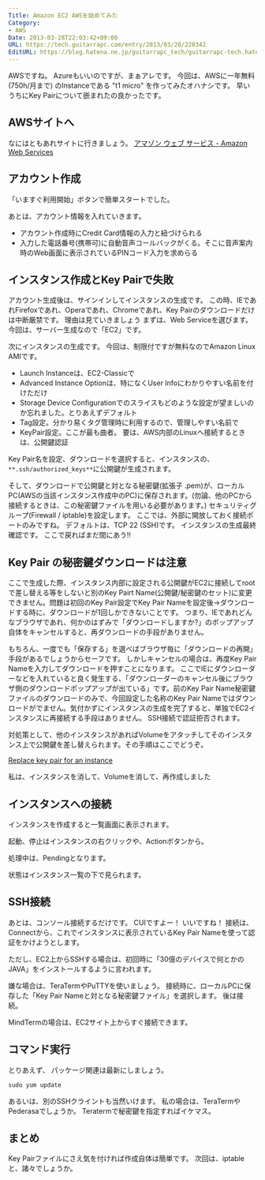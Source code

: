 ```yaml
---
Title: Amazon EC2 AWSを始めてみた
Category:
- AWS
Date: 2013-03-28T22:03:42+09:00
URL: https://tech.guitarrapc.com/entry/2013/03/28/220342
EditURL: https://blog.hatena.ne.jp/guitarrapc_tech/guitarrapc-tech.hatenablog.com/atom/entry/6802418398340424028
---
```


<!--
Date: 2013-03-28T22:03:42+09:00
URL: https://tech.guitarrapc.com/entry/2013/03/28/220342
-->

AWSですね。 Azureもいいのですが、まぁアレです。 今回は、AWSに一年無料(750h/月まで) のInstanceである "t1 micro" を作ってみたオハナシです。 早いうちにKey Pairについて嵌まれたの良かったです。
## AWSサイトへ
なにはともあれサイトに行きましょう。
[アマゾン ウェブ サービス - Amazon Web Services](http://aws.amazon.com/jp/)
## アカウント作成
「いますぐ利用開始」ボタンで簡単スタートでした。

あとは、アカウント情報を入れていきます。

- アカウント作成時にCredit Card情報の入力と紐づけられる
- 入力した電話番号(携帯可)に自動音声コールバックがくる。そこに音声案内時のWeb画面に表示されているPINコード入力を求めらる

## インスタンス作成とKey Pairで失敗

アカウント生成後は、サインインしてインスタンスの生成です。
この時、IEであれFirefoxであれ、Operaであれ、Chromeであれ、Key Pairのダウンロードだけは中断厳禁です。 理由は見ていきましょう
まずは、Web Serviceを選びます。 今回は、サーバー生成なので「EC2」です。

次にインスタンスの生成です。 今回は、制限付ですが無料なのでAmazon Linux AMIです。

* Launch Instanceは、EC2-Classicで
* Advanced Instance Optionは、特になくUser Infoにわかりやすい名前を付けただけ
* Storage Device Configurationでのスライスもどのような設定が望ましいのか忘れました。とりあえずデフォルト
* Tag設定。分かり易くタグ管理時に利用するので、管理しやすい名前で
* KeyPair設定。ここが最も曲者。 要は、AWS内部のLinuxへ接続するときは、公開鍵認証

Key Pair名を設定、ダウンロードを選択すると、インスタンスの、`**.ssh/authorized_keys**`に公開鍵が生成されます。

そして、ダウンロードで公開鍵と対となる秘密鍵(拡張子 .pem)が、ローカルPC(AWSの当該インスタンス作成中のPC)に保存されます。(勿論、他のPCから接続するときは、この秘密鍵ファイルを用いる必要があります。)
セキュリティグループ(Firewall / iptable)を設定します。 ここでは、外部に開放しておく接続ポートのみですね。 デフォルトは、TCP 22 (SSH)です。 インスタンスの生成最終確認です。 ここで戻ればまだ間にあう!!

## Key Pair の秘密鍵ダウンロードは注意

ここで生成した際、インスタンス内部に設定される公開鍵がEC2に接続してrootで差し替える等をしないと別のKey Pairt Name(公開鍵/秘密鍵のセット)に変更できません。問題は初回のKey Pair設定でKey Pair Nameを設定後→ダウンロードする時に、ダウンロードが1回しかできないことです。 つまり、IEであれどんなブラウザであれ、何かのはずみで「ダウンロードしますか?」のポップアップ自体をキャンセルすると、再ダウンロードの手段がありません。

もちろん、一度でも「保存する」を選べばブラウザ毎に「ダウンロードの再開」手段があるでしょうからセーフです。 しかしキャンセルの場合は、再度Key Pair Nameを入力してダウンロードを押すことになります。
ここでIEにダウンローダーなどを入れていると良く発生する、「ダウンローダーのキャンセル後にブラウザ側のダウンロードポップアップが出ている」です。前のKey Pair Name秘密鍵ファイルのダウンロードのみで、今回設定した名称のKey Pair Nameではダウンロードがでません。気付かずにインスタンスの生成を完了すると、単独でEC2インスタンスに再接続する手段はありません。 SSH接続で認証拒否されます。

対処策として、他のインスタンスがあればVolumeをアタッチしてそのインスタンス上で公開鍵を差し替えられます。その手順はここでどうぞ。

[Replace key pair for an instance](https://forums.aws.amazon.com/msage.jspa?messageID=245314)

私は、インスタンスを消して、Volumeを消して、再作成しました


## インスタンスへの接続
インスタンスを作成すると一覧画面に表示されます。

起動、停止はインスタンスの右クリックや、Actionボタンから。

処理中は、Pendingとなります。

状態はインスタンス一覧の下で見られます。

## SSH接続
あとは、コンソール接続するだけです。 CUIですよー！ いいですね！ 接続は、Connectから、これでインスタンスに表示されているKey Pair Nameを使って認証をかけようとします。

ただし、EC2上からSSHする場合は、初回時に「30億のデバイスで何とかのJAVA」をインストールするように言われます。


嫌な場合は、TeraTermやPuTTYを使いましょう。 接続時に、ローカルPCに保存した「Key Pair Nameと対となる秘密鍵ファイル」を選択します。 後は接続。

MindTermの場合は、EC2サイト上からすぐ接続できます。

## コマンド実行
とりあえず、 パッケージ関連は最新にしましょう。

```ps1
sudo yum update
```


あるいは、別のSSHクライントも当然いけます。 私の場合は、TeraTermやPederasaでしょうか。 Teratermで秘密鍵を指定すればイケマス。

## まとめ
Key Pairファイルにさえ気を付ければ作成自体は簡単です。 次回は、iptableと、諸々でしょうか。
